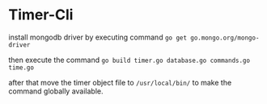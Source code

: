 # Timer-Cli

install mongodb driver by executing command
`go get go.mongo.org/mongo-driver`

then execute the command 
`go build timer.go database.go commands.go time.go`

after that move the timer object file to `/usr/local/bin/`
to make the command globally available.
